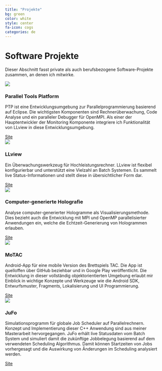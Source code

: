 ```yaml
---
title: "Projekte"
bg: green
color: white
style: center
fa-icon: cogs
categories: de
---
```


# Software Projekte
Dieser Abschnitt fasst private als auch berufsbezogene Software-Projekte zusammen,
an denen ich mitwirke.


<div class="softwarelist">
<div class="swlogoBox">
<a target="_blank" href="http://eclipse.org/ptp/">
	<img class="swlogo" src="../img/logos/ptp.png"/>
</a>
</div>

<div class="swdescription">
<h3>Parallel Tools Platform</h3>

PTP ist eine Entwicklungsumgebung zur Parallelprogrammierung basierend auf Eclipse.
Die wichtigsten Komponenten sind Rechnerüberwachung, Code Analyse und ein paralleler
Debugger für OpenMPI. Als einer der Hauptentwickler der Monitoring Komponente
integriere ich Funktionalität von LLview in diese Entwicklungsumgebung.
<br/>
<div class="swlinkdiv"><a target="_blank" href="http://eclipse.org/ptp/"><i class="fa fa-external-link-square"></i><span class="swsitelink">Site</span></a></div>
</div>
</div>

<div class="softwarelist">
<div class="swlogoBox">
<a target="_blank" href="http://www.fz-juelich.de/ias/jsc/EN/Expertise/Support/Software/LLview/_node.html">
	<img class="swlogo" src="../img/logos/llview.png"/>
</a>
</div>

<div class="swdescription">
<h3>LLview</h3>

Ein Überwachungswerkzeug für Hochleistungsrechner. LLview ist flexibel konfigurierbar
und unterstützt eine Vielzahl an Batch Systemen. Es sammelt live Status-Informationen
und stellt diese in übersichtlicher Form dar.<br/>
<div class="swlinkdiv"><a target="_blank" href="http://www.fz-juelich.de/ias/jsc/EN/Expertise/Support/Software/LLview/_node.html"><i class="fa fa-external-link-square"></i><span class="swsitelink">Site</span></a></div>
</div>
</div>

<div class="softwarelist">
<div class="swlogoBox">
<a target="_blank" href="http://hdl.handle.net/2128/5465">
	<img class="swlogo" src="../img/logos/holography.png"/>
</a>
</div>

<div class="swdescription">
<h3>Computer-generierte Holografie</h3>

Analyse computer-generierter Hologramme als Visualisierungsmethode.
Dies bezieht auch die Entwicklung mit MPI und OpenMP parallelisierter Anwendungen ein,
welche die Echtzeit-Generierung von Hologrammen erlauben.<br/>
<div class="swlinkdiv"><a target="_blank" href="http://hdl.handle.net/2128/5465"><i class="fa fa-external-link-square"></i><span class="swsitelink">Site</span></a></div>
</div>
</div>

<div class="softwarelist">
<div class="swlogoBox">
<a target="_blank" href="https://play.google.com/store/apps/details?id=de.karbach.tac&hl=de">
	<img class="swlogo" src="../img/logos/motac.png"/>
</a>
</div>

<div class="swdescription">
<h3>MoTAC</h3>

Android-App für eine mobile Version des Brettspiels TAC. Die App ist quelloffen über 
GitHub beziehbar und in Google Play veröffentlicht. Die Entwicklung in dieser
vollständig objektorientierten Umgebung erlaubt mir Einblick in wichtige
Konzepte und Werkzeuge wie die Android SDK, Entwurfsmuster, Fragments, Lokalisierung
und UI Programmierung.
<br/>
<div class="swlinkdiv"><a target="_blank" href="https://play.google.com/store/apps/details?id=de.karbach.tac&hl=de"><i class="fa fa-external-link-square"></i><span class="swsitelink">Site</span></a></div>
</div>
</div>

<div class="softwarelist">
<div class="swlogoBox">
<a target="_blank" href="http://www.fz-juelich.de/ias/jsc/EN/Expertise/Support/Software/JuFo/_node.html">
	<img class="swlogo" src="../img/logos/jufo.png"/>
</a>
</div>

<div class="swdescription">
<h3>JuFo</h3>

Simulationsprogramm für globale Job Scheduler auf Parallelrechnern. Konzept und 
Implementierung dieser C++ Anwendung sind aus meiner Masterarbeit hervorgegangen.
JuFo erhält live Statusdaten vom Batch System und simuliert damit die zukünftige
Jobbelegung basierend auf dem verwendeten Scheduling Algorithmus. Damit können
Startzeiten von Jobs vorhergesagt und die Auswirkung von Änderungen im Scheduling
analysiert werden.
<br/>
<div class="swlinkdiv"><a target="_blank" href="http://www.fz-juelich.de/ias/jsc/EN/Expertise/Support/Software/JuFo/_node.html"><i class="fa fa-external-link-square"></i><span class="swsitelink">Site</span></a></div>
</div>
</div>